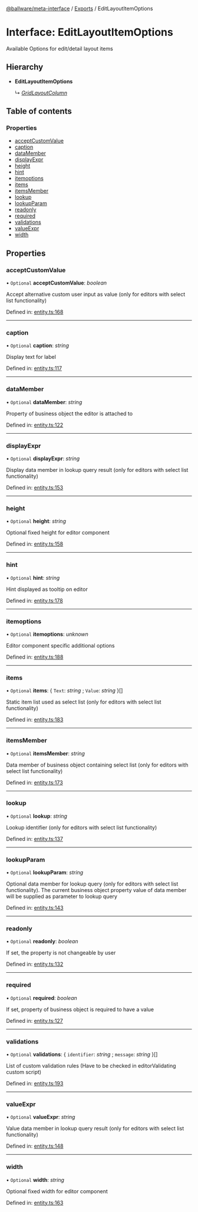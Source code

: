 [@ballware/meta-interface](../README.md) / [Exports](../modules.md) / EditLayoutItemOptions

# Interface: EditLayoutItemOptions

Available Options for edit/detail layout items

## Hierarchy

* **EditLayoutItemOptions**

  ↳ [*GridLayoutColumn*](gridlayoutcolumn.md)

## Table of contents

### Properties

- [acceptCustomValue](editlayoutitemoptions.md#acceptcustomvalue)
- [caption](editlayoutitemoptions.md#caption)
- [dataMember](editlayoutitemoptions.md#datamember)
- [displayExpr](editlayoutitemoptions.md#displayexpr)
- [height](editlayoutitemoptions.md#height)
- [hint](editlayoutitemoptions.md#hint)
- [itemoptions](editlayoutitemoptions.md#itemoptions)
- [items](editlayoutitemoptions.md#items)
- [itemsMember](editlayoutitemoptions.md#itemsmember)
- [lookup](editlayoutitemoptions.md#lookup)
- [lookupParam](editlayoutitemoptions.md#lookupparam)
- [readonly](editlayoutitemoptions.md#readonly)
- [required](editlayoutitemoptions.md#required)
- [validations](editlayoutitemoptions.md#validations)
- [valueExpr](editlayoutitemoptions.md#valueexpr)
- [width](editlayoutitemoptions.md#width)

## Properties

### acceptCustomValue

• `Optional` **acceptCustomValue**: *boolean*

Accept alternative custom user input as value (only for editors with select list functionality)

Defined in: [entity.ts:168](https://github.com/ballware/ballware-client/blob/88ab695/packages/meta-interface/src/entity.ts#L168)

___

### caption

• `Optional` **caption**: *string*

Display text for label

Defined in: [entity.ts:117](https://github.com/ballware/ballware-client/blob/88ab695/packages/meta-interface/src/entity.ts#L117)

___

### dataMember

• `Optional` **dataMember**: *string*

Property of business object the editor is attached to

Defined in: [entity.ts:122](https://github.com/ballware/ballware-client/blob/88ab695/packages/meta-interface/src/entity.ts#L122)

___

### displayExpr

• `Optional` **displayExpr**: *string*

Display data member in lookup query result (only for editors with select list functionality)

Defined in: [entity.ts:153](https://github.com/ballware/ballware-client/blob/88ab695/packages/meta-interface/src/entity.ts#L153)

___

### height

• `Optional` **height**: *string*

Optional fixed height for editor component

Defined in: [entity.ts:158](https://github.com/ballware/ballware-client/blob/88ab695/packages/meta-interface/src/entity.ts#L158)

___

### hint

• `Optional` **hint**: *string*

Hint displayed as tooltip on editor

Defined in: [entity.ts:178](https://github.com/ballware/ballware-client/blob/88ab695/packages/meta-interface/src/entity.ts#L178)

___

### itemoptions

• `Optional` **itemoptions**: *unknown*

Editor component specific additional options

Defined in: [entity.ts:188](https://github.com/ballware/ballware-client/blob/88ab695/packages/meta-interface/src/entity.ts#L188)

___

### items

• `Optional` **items**: { `Text`: *string* ; `Value`: *string*  }[]

Static item list used as select list (only for editors with select list functionality)

Defined in: [entity.ts:183](https://github.com/ballware/ballware-client/blob/88ab695/packages/meta-interface/src/entity.ts#L183)

___

### itemsMember

• `Optional` **itemsMember**: *string*

Data member of business object containing select list (only for editors with select list functionality)

Defined in: [entity.ts:173](https://github.com/ballware/ballware-client/blob/88ab695/packages/meta-interface/src/entity.ts#L173)

___

### lookup

• `Optional` **lookup**: *string*

Lookup identifier (only for editors with select list functionality)

Defined in: [entity.ts:137](https://github.com/ballware/ballware-client/blob/88ab695/packages/meta-interface/src/entity.ts#L137)

___

### lookupParam

• `Optional` **lookupParam**: *string*

Optional data member for lookup query (only for editors with select list functionality).
The current business object property value of data member will be supplied as parameter to lookup query

Defined in: [entity.ts:143](https://github.com/ballware/ballware-client/blob/88ab695/packages/meta-interface/src/entity.ts#L143)

___

### readonly

• `Optional` **readonly**: *boolean*

If set, the property is not changeable by user

Defined in: [entity.ts:132](https://github.com/ballware/ballware-client/blob/88ab695/packages/meta-interface/src/entity.ts#L132)

___

### required

• `Optional` **required**: *boolean*

If set, property of business object is required to have a value

Defined in: [entity.ts:127](https://github.com/ballware/ballware-client/blob/88ab695/packages/meta-interface/src/entity.ts#L127)

___

### validations

• `Optional` **validations**: { `identifier`: *string* ; `message`: *string*  }[]

List of custom validation rules (Have to be checked in editorValidating custom script)

Defined in: [entity.ts:193](https://github.com/ballware/ballware-client/blob/88ab695/packages/meta-interface/src/entity.ts#L193)

___

### valueExpr

• `Optional` **valueExpr**: *string*

Value data member in lookup query result (only for editors with select list functionality)

Defined in: [entity.ts:148](https://github.com/ballware/ballware-client/blob/88ab695/packages/meta-interface/src/entity.ts#L148)

___

### width

• `Optional` **width**: *string*

Optional fixed width for editor component

Defined in: [entity.ts:163](https://github.com/ballware/ballware-client/blob/88ab695/packages/meta-interface/src/entity.ts#L163)
